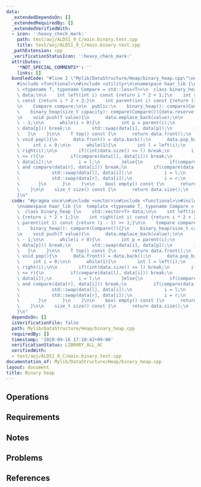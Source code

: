 ```yaml
---
data:
  _extendedDependsOn: []
  _extendedRequiredBy: []
  _extendedVerifiedWith:
  - icon: ':heavy_check_mark:'
    path: test/aoj/ALDS1_9_C/main.binary.test.cpp
    title: test/aoj/ALDS1_9_C/main.binary.test.cpp
  _pathExtension: cpp
  _verificationStatusIcon: ':heavy_check_mark:'
  attributes:
    '*NOT_SPECIAL_COMMENTS*': ''
    links: []
  bundledCode: "#line 2 \"Mylib/DataStructure/Heap/binary_heap.cpp\"\n#include <vector>\n\
    #include <functional>\n#include <utility>\n\nnamespace haar_lib {\n  template\
    \ <typename T, typename Compare = std::less<T>>\n  class binary_heap {\n    std::vector<T>\
    \ data;\n\n    int left(int i) const {return i * 2 + 1;}\n    int right(int i)\
    \ const {return i * 2 + 2;}\n    int parent(int i) const {return (i - 1) >> 1;}\n\
    \n    Compare compare;\n\n  public:\n    binary_heap(): compare(Compare()){}\n\
    \    binary_heap(size_t capacity): compare(Compare()){data.reserve(capacity);}\n\
    \n    void push(T value){\n      data.emplace_back(value);\n\n      int i = (int)data.size()\
    \ - 1;\n\n      while(i > 0){\n        int p = parent(i);\n        if(compare(data[i],\
    \ data[p])) break;\n        std::swap(data[i], data[p]);\n        i = p;\n   \
    \   }\n    }\n\n    T top() const {\n      return data.front();\n    }\n\n   \
    \ void pop(){\n      data.front() = data.back();\n      data.pop_back();\n\n \
    \     int i = 0;\n\n      while(1){\n        int l = left(i);\n        int r =\
    \ right(i);\n\n        if((int)data.size() <= l) break;\n        if((int)data.size()\
    \ <= r){\n          if(compare(data[l], data[i])) break;\n          std::swap(data[l],\
    \ data[i]);\n          i = l;\n        }else{\n          if(compare(data[l], data[i])\
    \ and compare(data[r], data[i])) break;\n          if(compare(data[r], data[l])){\n\
    \            std::swap(data[l], data[i]);\n            i = l;\n          }else{\n\
    \            std::swap(data[r], data[i]);\n            i = r;\n          }\n \
    \       }\n      }\n    }\n\n    bool empty() const {\n      return data.empty();\n\
    \    }\n\n    size_t size() const {\n      return data.size();\n    }\n  };\n\
    }\n"
  code: "#pragma once\n#include <vector>\n#include <functional>\n#include <utility>\n\
    \nnamespace haar_lib {\n  template <typename T, typename Compare = std::less<T>>\n\
    \  class binary_heap {\n    std::vector<T> data;\n\n    int left(int i) const\
    \ {return i * 2 + 1;}\n    int right(int i) const {return i * 2 + 2;}\n    int\
    \ parent(int i) const {return (i - 1) >> 1;}\n\n    Compare compare;\n\n  public:\n\
    \    binary_heap(): compare(Compare()){}\n    binary_heap(size_t capacity): compare(Compare()){data.reserve(capacity);}\n\
    \n    void push(T value){\n      data.emplace_back(value);\n\n      int i = (int)data.size()\
    \ - 1;\n\n      while(i > 0){\n        int p = parent(i);\n        if(compare(data[i],\
    \ data[p])) break;\n        std::swap(data[i], data[p]);\n        i = p;\n   \
    \   }\n    }\n\n    T top() const {\n      return data.front();\n    }\n\n   \
    \ void pop(){\n      data.front() = data.back();\n      data.pop_back();\n\n \
    \     int i = 0;\n\n      while(1){\n        int l = left(i);\n        int r =\
    \ right(i);\n\n        if((int)data.size() <= l) break;\n        if((int)data.size()\
    \ <= r){\n          if(compare(data[l], data[i])) break;\n          std::swap(data[l],\
    \ data[i]);\n          i = l;\n        }else{\n          if(compare(data[l], data[i])\
    \ and compare(data[r], data[i])) break;\n          if(compare(data[r], data[l])){\n\
    \            std::swap(data[l], data[i]);\n            i = l;\n          }else{\n\
    \            std::swap(data[r], data[i]);\n            i = r;\n          }\n \
    \       }\n      }\n    }\n\n    bool empty() const {\n      return data.empty();\n\
    \    }\n\n    size_t size() const {\n      return data.size();\n    }\n  };\n\
    }\n"
  dependsOn: []
  isVerificationFile: false
  path: Mylib/DataStructure/Heap/binary_heap.cpp
  requiredBy: []
  timestamp: '2020-09-16 17:10:42+09:00'
  verificationStatus: LIBRARY_ALL_AC
  verifiedWith:
  - test/aoj/ALDS1_9_C/main.binary.test.cpp
documentation_of: Mylib/DataStructure/Heap/binary_heap.cpp
layout: document
title: Binary heap
---
```


## Operations

## Requirements

## Notes

## Problems

## References
